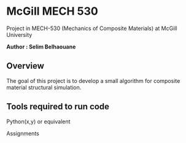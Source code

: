 McGill MECH 530
======================

Project in MECH-530 (Mechanics of Composite Materials) at McGill University

**Author : Selim Belhaouane**

Overview 
--------

The goal of this project is to develop a small algorithm 
for composite material structural simulation.

Tools required to run code
--------------------------

Python(x,y) or equivalent

Assignments
